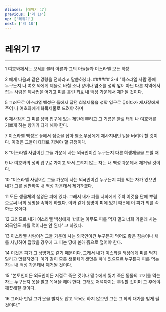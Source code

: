 ```yaml
---
Aliases: [레위기 17]
previous: ['레 16']
up: ['레위기']
next: ['레 18']
---
```

# 레위기 17

***


1 여호와께서는 모세를 불러 아론과 그의 아들들과 이스라엘 모든 백성 

2 에게 다음과 같은 명령을 전하라고 말씀하셨다. ###### 3-4 "이스라엘 사람 중에 누구든지 나 여호 와에게 제물로 바칠 소나 양이나 염소를 성막 앞이 아닌 다른 지역에서 잡는 사람은 제사법을 어기고 피를 흘린 죄로 내 백성 가운데서 제거될 것이다. 

5 그러므로 이스라엘 백성은 들에서 잡던 희생제물을 성막 입구로 끌어다가 제사장에게 주어 나 여호와에게 화목제물로 드려야 하며 

6 제사장은 그 피를 성막 입구에 있는 제단에 뿌리고 그 기름은 불로 태워 나 여호와를 기쁘게 하는 향기가 되게 해야 한다. 

7 이스라엘 백성은 들에서 짐승을 잡아 염소 우상에게 제사지내던 일을 버려야 할 것이다. 이것은 그들이 대대로 지켜야 할 규정이다. 

8 "이스라엘 사람이건 그들 가운데 사는 외국인이건 누구든지 다른 희생제물을 드릴 때 

9 나 여호와의 성막 입구로 가지고 와서 드리지 않는 자는 내 백성 가운데서 제거될 것이다. 

10 "이스라엘 사람이건 그들 가운데 사는 외국인이건 누구든지 피를 먹는 자가 있으면 내가 그를 심판하여 내 백성 가운데서 제거하겠다. 

11 모든 생물체의 생명은 피에 있다. 그래서 내가 피를 너희에게 주어 이것을 단에 뿌림으로써 너희 생명을 속하게 하였다. 이와 같이 생명이 피에 있기 때문에 이 피가 죄를 속하는 것이다. 

12 그러므로 내가 이스라엘 백성에게 '너희는 아무도 피를 먹지 말고 너희 가운데 사는 외국인도 피를 먹어서는 안 된다' 고 하였다. 

13 이스라엘 사람이건 그들 가운데 사는 외국인이건 누구든지 먹어도 좋은 짐승이나 새를 사냥하여 잡았을 경우에 그 피는 땅에 쏟아 흙으로 덮어야 한다. 

14 이것은 피가 그 생명과도 같기 때문이다. 그래서 내가 이스라엘 백성에게 피를 먹지 말라고 명령하였다. 이와 같이 모든 생물체의 생명은 피에 있으므로 누구든지 피를 먹는 자는 내 백성 가운데서 제거될 것이다. 

15 "본토인이든 외국인이든 저절로 죽은 것이나 맹수에게 찢겨 죽은 동물의 고기를 먹는 자는 누구든지 옷을 빨고 목욕을 해야 한다. 그래도 저녁까지는 부정할 것이며 그 후에야 깨끗해질 것이다. 

16 그러나 만일 그가 옷을 빨지도 않고 목욕도 하지 않으면 그는 그 죄의 대가를 받게 될 것이다."

